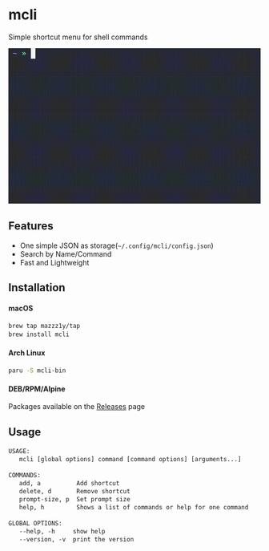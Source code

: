 # mcli

Simple shortcut menu for shell commands

![](./.github/demo.gif)

## Features

* One simple JSON as storage(`~/.config/mcli/config.json`)
* Search by Name/Command
* Fast and Lightweight

## Installation

#### macOS

```bash
brew tap mazzz1y/tap
brew install mcli
```

#### Arch Linux

```bash
paru -S mcli-bin
```

#### DEB/RPM/Alpine

Packages available on the [Releases](https://github.com/mazzz1y/mcli/releases) page

## Usage

```
USAGE:
   mcli [global options] command [command options] [arguments...]

COMMANDS:
   add, a          Add shortcut
   delete, d       Remove shortcut
   prompt-size, p  Set prompt size
   help, h         Shows a list of commands or help for one command

GLOBAL OPTIONS:
   --help, -h     show help
   --version, -v  print the version
```

